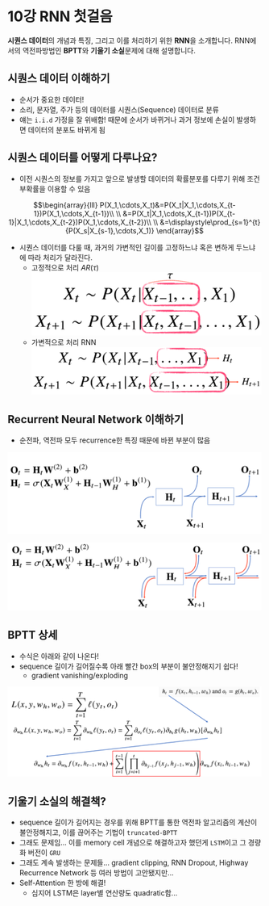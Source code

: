 # 10강 RNN 첫걸음
**시퀀스 데이터**의 개념과 특징, 그리고 이를 처리하기 위한 **RNN**을 소개합니다.
RNN에서의 역전파방법인 **BPTT**와 **기울기 소실**문제에 대해 설명합니다.

## 시퀀스 데이터 이해하기
- 순서가 중요한 데이터!
- 소리, 문자열, 주가 등의 데이터를 시퀀스(Sequence) 데이터로 분류
- 얘는 `i.i.d` 가정을 잘 위배함! 때문에 순서가 바뀌거나 과거 정보에 손실이 발생하면 데이터의 분포도 바뀌게 됨

## 시퀀스 데이터를 어떻게 다루나요?
- 이전 시퀀스의 정보를 가지고 앞으로 발생할 데이터의 확률분포를 다루기 위해 조건부확률을 이용할 수 있음

$$\begin{array}{lll}
P(X_1,\cdots,X_t)&=P(X_t|X_1,\cdots,X_{t-1})P(X_1,\cdots,X_{t-1})\\
\\
&=P(X_t|X_1,\cdots,X_{t-1})P(X_{t-1}|X_1,\cdots,X_{t-2})P(X_1,\cdots,X_{t-2})\\
\\
&=\displaystyle\prod_{s=1}^{t}{P(X_s|X_{s-1},\cdots,X_1)}
\end{array}$$

- 시퀀스 데이터를 다룰 때, 과거의 가변적인 길이를 고정하느냐 혹은 변하게 두느냐에 따라 처리가 달라진다.
    - 고정적으로 처리 $AR(\tau)$
    ![img](../../../assets/img/u-stage/rnn1.PNG)
    - 가변적으로 처리 RNN
    ![img](../../../assets/img/u-stage/rnn2.PNG)

## Recurrent Neural Network 이해하기
- 순전파, 역전파 모두 recurrence한 특징 때문에 바뀐 부분이 많음

![img](../../../assets/img/u-stage/rnn3.PNG)

![img](../../../assets/img/u-stage/rnn4.PNG)

## BPTT 상세
- 수식은 아래와 같이 나온다!
- sequence 길이가 길어질수록 아래 빨간 box의 부분이 불안정해지기 쉽다!
    - gradient vanishing/exploding

![img](../../../assets/img/u-stage/rnn5.PNG)

## 기울기 소실의 해결책?
- sequence 길이가 길어지는 경우를 위해 BPTT를 통한 역전파 알고리즘의 계산이 불안정해지고, 이를 끊어주는 기법이 `truncated-BPTT`
- 그래도 문제임... 이를 memory cell 개념으로 해결하고자 했던게 `LSTM`이고 그 경량화 버전이 `GRU`
- 그래도 계속 발생하는 문제들... gradient clipping, RNN Dropout, Highway Recurrence Network 등 여러 방법이 고안됐지만...
- Self-Attention 한 방에 해결!
    - 심지어 LSTM은 layer별 연산량도 quadratic함...

